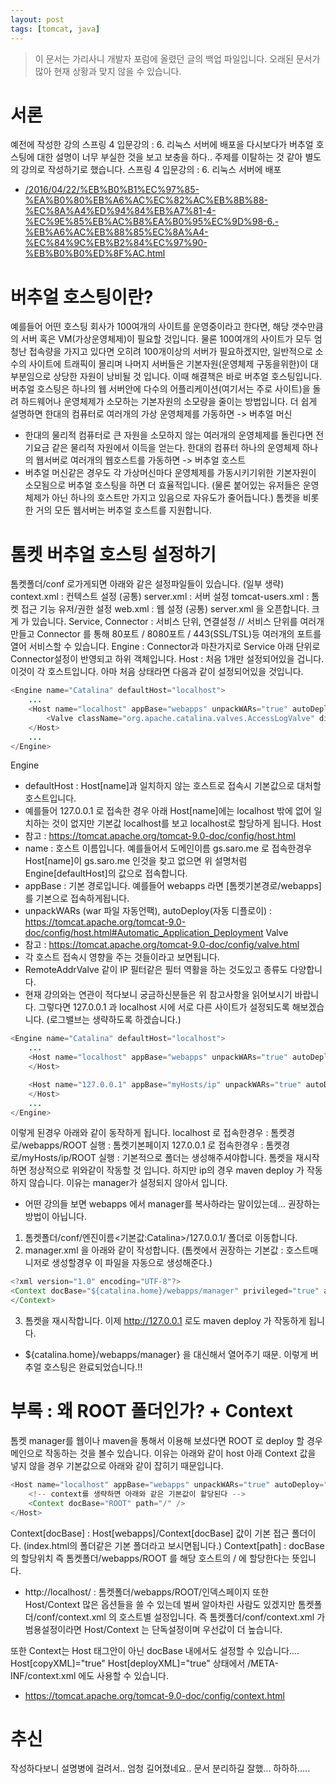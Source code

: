 ```yaml
---
layout: post
tags: [tomcat, java]
---
```


> 이 문서는 가리사니 개발자 포럼에 올렸던 글의 백업 파일입니다.
오래된 문서가 많아 현재 상황과 맞지 않을 수 있습니다.


# 서론
예전에 작성한 강의 스프링 4 입문강의 : 6. 리눅스 서버에 배포을 다시보다가 버추얼 호스팅에 대한 설명이 너무 부실한 것을 보고 보충을 하다.. 주제를 이탈하는 것 같아 별도의 강의로 작성하기로 했습니다.
스프링 4 입문강의 : 6. 리눅스 서버에 배포
- [/2016/04/22/%EB%B0%B1%EC%97%85-%EA%B0%80%EB%A6%AC%EC%82%AC%EB%8B%88-%EC%8A%A4%ED%94%84%EB%A7%81-4-%EC%9E%85%EB%AC%B8%EA%B0%95%EC%9D%98-6.-%EB%A6%AC%EB%88%85%EC%8A%A4-%EC%84%9C%EB%B2%84%EC%97%90-%EB%B0%B0%ED%8F%AC.html](/2016/04/22/%EB%B0%B1%EC%97%85-%EA%B0%80%EB%A6%AC%EC%82%AC%EB%8B%88-%EC%8A%A4%ED%94%84%EB%A7%81-4-%EC%9E%85%EB%AC%B8%EA%B0%95%EC%9D%98-6.-%EB%A6%AC%EB%88%85%EC%8A%A4-%EC%84%9C%EB%B2%84%EC%97%90-%EB%B0%B0%ED%8F%AC.html)


# 버추얼 호스팅이란?
예를들어 어떤 호스팅 회사가 100여개의 사이트를 운영중이라고 한다면, 해당 갯수만큼의 서버 혹은 VM(가상운영체제)이 필요할 것입니다.
물론 100여개의 사이트가 모두 엄청난 접속량을 가지고 있다면 오히려 100개이상의 서버가 필요하겠지만,
일반적으로 소수의 사이트에 트래픽이 몰리며 나머지 서버들은 기본자원(운영체제 구동을위한)이 대부분임으로 상당한 자원이 낭비될 것 입니다.
이때 해결책은 바로 버추얼 호스팅입니다.
버추얼 호스팅은 하나의 웹 서버안에 다수의 어플리케이션(여기서는 주로 사이트)을 돌려 하드웨어나 운영체제가 소모하는 기본자원의 소모량을 줄이는 방법입니다.
더 쉽게 설명하면
한대의 컴퓨터로 여러개의 가상 운영체제를 가동하면 -> 버추얼 머신
- 한대의 물리적 컴퓨터로 큰 자원을 소모하지 않는 여러개의 운영체제를 돌린다면 전기요금 같은 물리적 자원에서 이득을 얻는다.
한대의 컴퓨터 하나의 운영체제 하나의 웹서버로 여러개의 웹호스트를 가동하면 -> 버추얼 호스트
- 버추얼 머신같은 경우도 각 가상머신마다 운영체제를 가동시키기위한 기본자원이 소모됨으로 버추얼 호스팅을 하면 더 효율적입니다. (물론 붙어있는 유저들은 운영체제가 아닌 하나의 호스트만 가지고 있음으로 자유도가 줄어듭니다.)
톰켓을 비롯한 거의 모든 웹서버는 버추얼 호스트를 지원합니다.


# 톰켓 버추얼 호스팅 설정하기
톰켓폴더/conf 로가게되면 아래와 같은 설정파일들이 있습니다. (일부 생략)
context.xml : 컨텍스트 설정 (공통)
server.xml : 서버 설정
tomcat-users.xml : 톰켓 접근 기능 유저/권한 설정
web.xml : 웹 설정 (공통)
server.xml 을 오픈합니다.
크게 <Service> <Connector> <Engine> <Host> 가 있습니다.
Service, Connector : 서비스 단위, 연결설정 // 서비스 단위를 여러개 만들고 Connector 를 통해 80포트 / 8080포트 / 443(SSL/TSL)등 여러개의 포트를 열어 서비스할 수 있습니다.
Engine : Connector과 마찬가지로 Service 아래 단위로 Connector설정이 반영되고 하위 객체입니다.
Host : 처음 1개만 설정되어있을 겁니다. 이것이 각 호스트입니다.
아마 처음 상태라면 다음과 같이 설정되어있을 것입니다.
``` java
<Engine name="Catalina" defaultHost="localhost">
	...
	<Host name="localhost" appBase="webapps" unpackWARs="true" autoDeploy="true">
		<Valve className="org.apache.catalina.valves.AccessLogValve" directory="logs" prefix="localhost_access_log" suffix=".txt" pattern="%h %l %u %t &quot;%r&quot; %s %b" />
	</Host>
	...
</Engine>
```
Engine
- defaultHost : Host[name]과 일치하지 않는 호스트로 접속시 기본값으로 대처할 호스트입니다.
- 예를들어 127.0.0.1 로 접속한 경우 아래 Host[name]에는 localhost 밖에 없어 일치하는 것이 없지만 기본값 localhost를 보고 localhost로 할당하게 됩니다.
Host
- 참고 : https://tomcat.apache.org/tomcat-9.0-doc/config/host.html
- name : 호스트 이름입니다. 예를들어서 도메인이름 gs.saro.me 로 접속한경우 Host[name]이 gs.saro.me 인것을 찾고 없으면 위 설명처럼 Engine[defaultHost]의 값으로 접속합니다.
- appBase : 기본 경로입니다. 예를들어 webapps 라면 [톰켓기본경로/webapps] 를 기본으로 접속하게됩니다.
- unpackWARs (war 파일 자동언팩), autoDeploy(자동 디플로이) :  https://tomcat.apache.org/tomcat-9.0-doc/config/host.html#Automatic_Application_Deployment
Valve
- 참고 : https://tomcat.apache.org/tomcat-9.0-doc/config/valve.html
- 각 호스트 접속시 영향을 주는 것들이라고 보면됩니다.
- RemoteAddrValve 같이 IP 필터같은 필터 역활을 하는 것도있고 종류도 다양합니다.
- 현재 강의와는 연관이 적다보니 궁금하신분들은 위 참고사항을 읽어보시기 바랍니다.
그렇다면 127.0.0.1 과 localhost 시에 서로 다른 사이트가 설정되도록 해보겠습니다.
(로그밸브는 생략하도록 하겠습니다.)
``` java
<Engine name="Catalina" defaultHost="localhost">
	...
	<Host name="localhost" appBase="webapps" unpackWARs="true" autoDeploy="true">
	</Host>

	<Host name="127.0.0.1" appBase="myHosts/ip" unpackWARs="true" autoDeploy="true">
	</Host>
	...
</Engine>
```
이렇게 된경우 아래와 같이 동작하게 됩니다.
localhost 로 접속한경우 : 톰켓경로/webapps/ROOT 실행 : 톰켓기본페이지
127.0.0.1 로 접속한경우 : 톰켓경로/myHosts/ip/ROOT 실행 : 기본적으로 폴더는 생성해주셔야합니다.
톰켓을 재시작하면 정상적으로 위와같이 작동할 것 입니다.
하지만 ip의 경우 maven deploy 가 작동하지 않습니다.
이유는 manager가 설정되지 않아서 입니다.
- 어떤 강의들 보면 webapps 에서 manager를 복사하라는 말이있는데... 권장하는 방법이 아닙니다.
1. 톰켓폴더/conf/엔진이름<기본값:Catalina>/127.0.0.1/ 폴더로 이동합니다.
2. manager.xml 을 아래와 같이 작성합니다. (톰켓에서 권장하는 기본값 : 호스트매니저로 생성할경우 이 파일을 자동으로 생성해준다.)
``` java
<?xml version="1.0" encoding="UTF-8"?>
<Context docBase="${catalina.home}/webapps/manager" privileged="true" antiResourceLocking="false" >
</Context>
```
3. 톰켓을 재시작합니다.
이제 http://127.0.0.1 로도 maven deploy 가 작동하게 됩니다.
- ${catalina.home}/webapps/manager} 을 대신해서 열어주기 때문.
이렇게 버추얼 호스팅은 완료되었습니다.!!


# 부록 : 왜 ROOT 폴더인가? + Context
톰켓 manager를 웹이나 maven을 통해서 이용해 보셨다면 ROOT 로 deploy 할 경우 메인으로 작동하는 것을 볼수 있습니다.
이유는 아래와 같이 host 아래 Context 값을 넣지 않을 경우 기본값으로 아래와 같이 잡히기 때문입니다.
``` java
<Host name="localhost" appBase="webapps" unpackWARs="true" autoDeploy="true">
	<!-- context를 생략하면 아래와 같은 기본값이 할당된다 -->
	<Context docBase="ROOT" path="/" />
</Host>
```
Context[docBase] : Host[webapps]/Context[docBase] 값이 기본 접근 폴더이다. (index.html의 폴더같은 기본 폴더라고 보시면됩니다.)
Context[path] : docBase의 할당위치
즉 톰켓폴더/webapps/ROOT 를 해당 호스트의 / 에 할당한다는 뜻입니다.
- http://localhost/ : 톰켓폴더/webapps/ROOT/인덱스페이지
또한 Host/Context 많은 옵션들을 쓸 수 있는데 벌써 알아차린 사람도 있겠지만 톰켓폴더/conf/context.xml 의 호스트별 설정입니다.
즉 톰켓폴더/conf/context.xml 가 범용설정이라면 Host/Context 는 단독설정이며 우선값이 더 높습니다.

또한  Context는 Host 태그안이 아닌 docBase 내에서도 설정할 수 있습니다....
Host[copyXML]="true" Host[deployXML]="true" 상태에서 /META-INF/context.xml 에도 사용할 수 있습니다.
- https://tomcat.apache.org/tomcat-9.0-doc/config/context.html


# 추신
작성하다보니 설명병에 걸려서.. 엄청 길어졌네요.. 문서 분리하길 잘했... 하하하.....